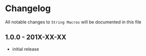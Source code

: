 # Changelog

All notable changes to `String Macros` will be documented in this file

## 1.0.0 - 201X-XX-XX

- initial release
